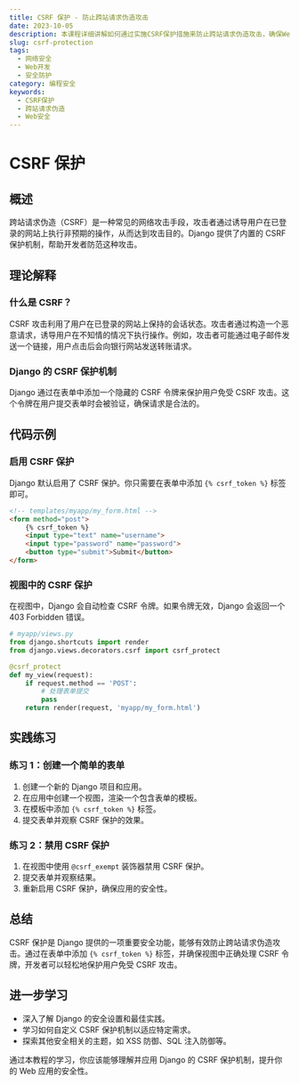 ```yaml
---
title: CSRF 保护 - 防止跨站请求伪造攻击
date: 2023-10-05
description: 本课程详细讲解如何通过实施CSRF保护措施来防止跨站请求伪造攻击，确保Web应用程序的安全性。
slug: csrf-protection
tags:
  - 网络安全
  - Web开发
  - 安全防护
category: 编程安全
keywords:
  - CSRF保护
  - 跨站请求伪造
  - Web安全
---
```


# CSRF 保护

## 概述

跨站请求伪造（CSRF）是一种常见的网络攻击手段，攻击者通过诱导用户在已登录的网站上执行非预期的操作，从而达到攻击目的。Django 提供了内置的 CSRF 保护机制，帮助开发者防范这种攻击。

## 理论解释

### 什么是 CSRF？

CSRF 攻击利用了用户在已登录的网站上保持的会话状态。攻击者通过构造一个恶意请求，诱导用户在不知情的情况下执行操作。例如，攻击者可能通过电子邮件发送一个链接，用户点击后会向银行网站发送转账请求。

### Django 的 CSRF 保护机制

Django 通过在表单中添加一个隐藏的 CSRF 令牌来保护用户免受 CSRF 攻击。这个令牌在用户提交表单时会被验证，确保请求是合法的。

## 代码示例

### 启用 CSRF 保护

Django 默认启用了 CSRF 保护。你只需要在表单中添加 `{% csrf_token %}` 标签即可。

```html
<!-- templates/myapp/my_form.html -->
<form method="post">
    {% csrf_token %}
    <input type="text" name="username">
    <input type="password" name="password">
    <button type="submit">Submit</button>
</form>
```

### 视图中的 CSRF 保护

在视图中，Django 会自动检查 CSRF 令牌。如果令牌无效，Django 会返回一个 403 Forbidden 错误。

```python
# myapp/views.py
from django.shortcuts import render
from django.views.decorators.csrf import csrf_protect

@csrf_protect
def my_view(request):
    if request.method == 'POST':
        # 处理表单提交
        pass
    return render(request, 'myapp/my_form.html')
```

## 实践练习

### 练习 1：创建一个简单的表单

1. 创建一个新的 Django 项目和应用。
2. 在应用中创建一个视图，渲染一个包含表单的模板。
3. 在模板中添加 `{% csrf_token %}` 标签。
4. 提交表单并观察 CSRF 保护的效果。

### 练习 2：禁用 CSRF 保护

1. 在视图中使用 `@csrf_exempt` 装饰器禁用 CSRF 保护。
2. 提交表单并观察结果。
3. 重新启用 CSRF 保护，确保应用的安全性。

## 总结

CSRF 保护是 Django 提供的一项重要安全功能，能够有效防止跨站请求伪造攻击。通过在表单中添加 `{% csrf_token %}` 标签，并确保视图中正确处理 CSRF 令牌，开发者可以轻松地保护用户免受 CSRF 攻击。

## 进一步学习

- 深入了解 Django 的安全设置和最佳实践。
- 学习如何自定义 CSRF 保护机制以适应特定需求。
- 探索其他安全相关的主题，如 XSS 防御、SQL 注入防御等。

通过本教程的学习，你应该能够理解并应用 Django 的 CSRF 保护机制，提升你的 Web 应用的安全性。